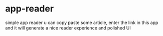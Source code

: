 # app-reader
simple app reader u can copy paste some article, enter the link in this app and it will generate a nice reader experience and polished UI
